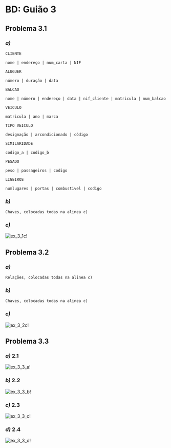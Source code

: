 # BD: Guião 3


## ​Problema 3.1
 
### *a)*

```
CLIENTE

nome | endereço | num_carta | NIF

ALUGUER

número | duração | data

BALCAO 

nome | número | endereço | data | nif_cliente | matricula | num_balcao

VEICULO

matricula | ano | marca

TIPO VEICULO

designação | arcondicionado | código

SIMILARIDADE

codigo_a | codigo_b

PESADO 

peso | passageiros | codigo

LIGEIROS

numlugares | portas | combustivel | codigo
```


### *b)* 

```
Chaves, colocadas todas na alinea c)
```


### *c)* 

![ex_3_1c!](ex_3_1c.jpg "AnImage")


## ​Problema 3.2

### *a)*

```
Relações, colocadas todas na alinea c)
```


### *b)* 

```
Chaves, colocadas todas na alinea c)
```


### *c)* 

![ex_3_2c!](ex_3_2c.jpg "AnImage")


## ​Problema 3.3


### *a)* 2.1

![ex_3_3_a!](ex_3_3a.jpg "AnImage")

### *b)* 2.2

![ex_3_3_b!](ex_3_3b.jpg "AnImage")

### *c)* 2.3

![ex_3_3_c!](ex_3_3c.jpg "AnImage")

### *d)* 2.4

![ex_3_3_d!](ex_3_3d.jpg "AnImage")